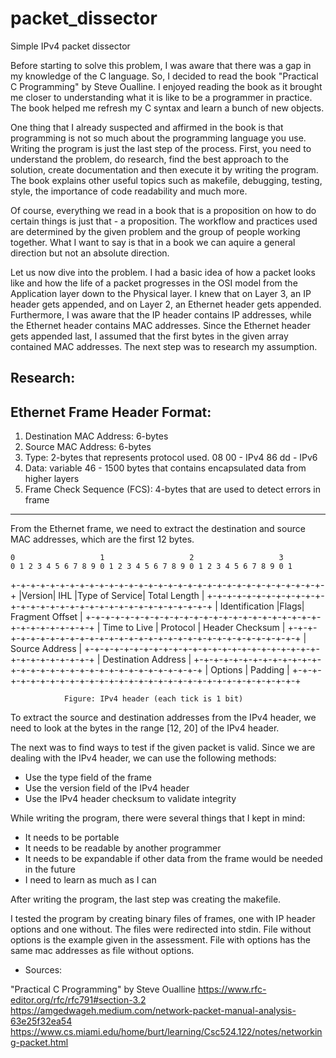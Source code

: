 # packet_dissector
Simple IPv4 packet dissector

Before starting to solve this problem, I was aware that there was a gap in my
knowledge of the C language. So, I decided to read the book 
"Practical C Programming" by Steve Oualline. I enjoyed reading the book as it 
brought me closer to understanding what it is like to be a programmer in practice. 
The book helped me refresh my C syntax and learn a bunch of new objects. 

One thing that I already suspected and  affirmed in the book is that 
programming is not so much about the programming language you use. 
Writing the program is just the last step of the process. 
First, you need to understand the problem, do research, find the best approach 
to the solution, create documentation and then execute it by writing the program. 
The book explains other useful topics such as makefile, debugging, testing, 
style, the importance of code readability and much more. 

Of course, everything we read in a book that is a proposition on how 
to do certain things is just that - a proposition. The workflow and practices 
used are determined by the given problem and the group of people working together.
What I want to say is that in a book we can aquire a general direction but 
not an absolute direction.

Let us now dive into the problem. I had a basic idea of how a packet looks like 
and how the life of a packet progresses in the OSI model from the Application 
layer down to the Physical layer. I knew that on Layer 3, an IP header gets 
appended, and on Layer 2, an Ethernet header gets appended. Furthermore, I was 
aware that the IP header contains IP addresses, while the Ethernet header 
contains MAC addresses. Since the Ethernet header gets appended last, 
I assumed that the first bytes in the given array contained MAC addresses. 
The next step was to research my assumption.

## Research:

   Ethernet Frame Header Format:
   -------------------------------------------------------
   1. Destination MAC Address: 6-bytes
   2. Source MAC Address: 6-bytes 
   3. Type: 2-bytes that represents protocol used. 
         08 00 - IPv4
         86 dd - IPv6
   4. Data: variable 46 - 1500 bytes that contains 
      encapsulated data from higher layers
   5. Frame Check Sequence (FCS): 4-bytes that are used to 
      detect errors in frame
   --------------------------------------------------------

From the Ethernet frame, we need to extract the destination and source MAC 
addresses, which are the first 12 bytes.


    0                   1                   2                   3
    0 1 2 3 4 5 6 7 8 9 0 1 2 3 4 5 6 7 8 9 0 1 2 3 4 5 6 7 8 9 0 1
   +-+-+-+-+-+-+-+-+-+-+-+-+-+-+-+-+-+-+-+-+-+-+-+-+-+-+-+-+-+-+-+-+
   |Version|  IHL  |Type of Service|          Total Length         |
   +-+-+-+-+-+-+-+-+-+-+-+-+-+-+-+-+-+-+-+-+-+-+-+-+-+-+-+-+-+-+-+-+
   |         Identification        |Flags|      Fragment Offset    |
   +-+-+-+-+-+-+-+-+-+-+-+-+-+-+-+-+-+-+-+-+-+-+-+-+-+-+-+-+-+-+-+-+
   |  Time to Live |    Protocol   |         Header Checksum       |
   +-+-+-+-+-+-+-+-+-+-+-+-+-+-+-+-+-+-+-+-+-+-+-+-+-+-+-+-+-+-+-+-+
   |                       Source Address                          |
   +-+-+-+-+-+-+-+-+-+-+-+-+-+-+-+-+-+-+-+-+-+-+-+-+-+-+-+-+-+-+-+-+
   |                    Destination Address                        |
   +-+-+-+-+-+-+-+-+-+-+-+-+-+-+-+-+-+-+-+-+-+-+-+-+-+-+-+-+-+-+-+-+
   |                    Options                    |    Padding    |
   +-+-+-+-+-+-+-+-+-+-+-+-+-+-+-+-+-+-+-+-+-+-+-+-+-+-+-+-+-+-+-+-+

                Figure: IPv4 header (each tick is 1 bit)

To extract the source and destination addresses from the IPv4 header, we need 
to look at the bytes in the range [12, 20] of the IPv4 header.

The next was to find ways to test if the given packet is valid. Since we 
are dealing with the IPv4 header, we can use the following methods:

- Use the type field of the frame
- Use the version field of the IPv4 header
- Use the IPv4 header checksum to validate integrity

While writing the program, there were several things that I kept in mind:

- It needs to be portable
- It needs to be readable by another programmer
- It needs to be expandable if other data from the frame would be 
  needed in the future
- I need to learn as much as I can

After writing the program, the last step was creating the makefile.

I tested the program by creating binary files of frames, one with IP header
options and one without. The files were redirected into stdin. File 
without options is the example given in the assessment. File with options
has the same mac addresses as file without options.

- Sources: 

"Practical C Programming" by Steve Oualline
https://www.rfc-editor.org/rfc/rfc791#section-3.2
https://amgedwageh.medium.com/network-packet-manual-analysis-63e25f32ea54
https://www.cs.miami.edu/home/burt/learning/Csc524.122/notes/networking-packet.html

